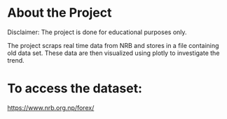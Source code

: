 # About the Project

Disclaimer: The project is done for educational purposes only.

The project scraps real time data from NRB and stores in a file containing old data set. These data are then visualized using plotly to investigate the trend.

# To access the dataset:
https://www.nrb.org.np/forex/
